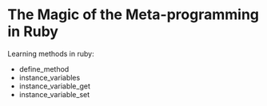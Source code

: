 # The Magic of the Meta-programming in Ruby

Learning methods in ruby:

* define_method
* instance_variables
* instance_variable_get
* instance_variable_set

